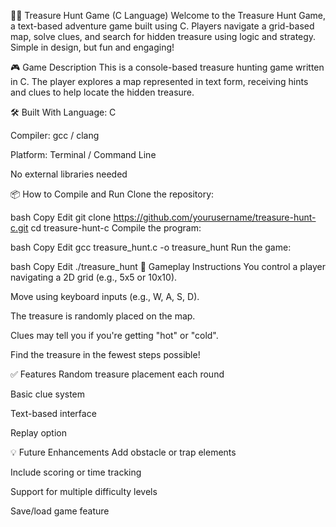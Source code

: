 🏴‍☠️ Treasure Hunt Game (C Language)
Welcome to the Treasure Hunt Game, a text-based adventure game built using C. Players navigate a grid-based map, solve clues, and search for hidden treasure using logic and strategy. Simple in design, but fun and engaging!

🎮 Game Description
This is a console-based treasure hunting game written in C. The player explores a map represented in text form, receiving hints and clues to help locate the hidden treasure.

🛠️ Built With
Language: C

Compiler: gcc / clang

Platform: Terminal / Command Line

No external libraries needed

📦 How to Compile and Run
Clone the repository:

bash
Copy
Edit
git clone https://github.com/yourusername/treasure-hunt-c.git
cd treasure-hunt-c
Compile the program:

bash
Copy
Edit
gcc treasure_hunt.c -o treasure_hunt
Run the game:

bash
Copy
Edit
./treasure_hunt
🧭 Gameplay Instructions
You control a player navigating a 2D grid (e.g., 5x5 or 10x10).

Move using keyboard inputs (e.g., W, A, S, D).

The treasure is randomly placed on the map.

Clues may tell you if you're getting "hot" or "cold".

Find the treasure in the fewest steps possible!

✅ Features
Random treasure placement each round

Basic clue system

Text-based interface

Replay option

💡 Future Enhancements
Add obstacle or trap elements

Include scoring or time tracking

Support for multiple difficulty levels

Save/load game feature
